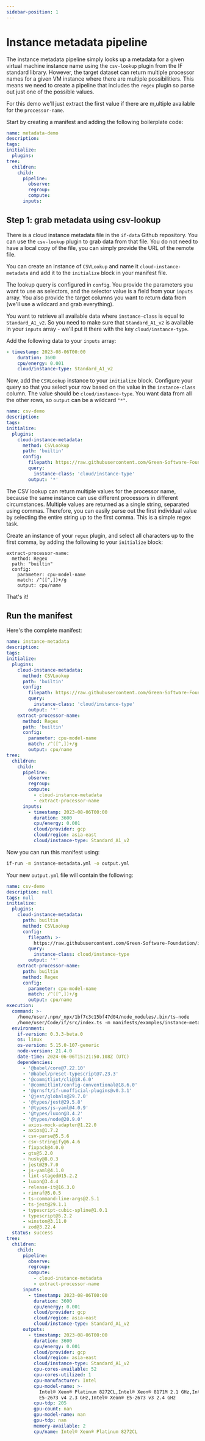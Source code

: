 ```yaml
---
sidebar-position: 1
---
```


# Instance metadata pipeline

The instance metadata pipeline simply looks up a metadata for a given virtual machine instance name using the `csv-lookup` plugin from the IF standard library. However, the target dataset can return multiple processor names for a given VM instance where there are multiple possibilitiers. This means we need to create a pipeline that includes the `regex` plugin so parse out just one of the possible values.

For this demo we'll just extract the first value if there are m,ultiple available for the `processor-name`.

Start by creating a manifest and adding the following boilerplate code:

```yaml
name: metadata-demo
description:
tags:
initialize:
  plugins:
tree:
  children:
    child:
      pipeline:
        observe:
        regroup:
        compute:
      inputs:
```

## Step 1: grab metadata using csv-lookup

There is a cloud instance metadata file in the `if-data` Github repository. You can use the `csv-lookup` plugin to grab data from that file. You do not need to have a local copy of the file, you can simply provide the URL of the remote file.

You can create an instance of `CSVLookup` and name it `cloud-instance-metadata` and add it to the `initialize` block in your manifest file.

The lookup query is configured in `config`. You provide the parameters you want to use as selectors, and the selector value is a field from your `inputs` array. You also provide the target columns you want to return data from (we'll use a wildcard and grab everything).

You want to retrieve all available data where `instance-class` is equal to `Standard_A1_v2`. So you need to make sure that `Standard_A1_v2` is available in your `inputs` array - we'll put it there with the key `cloud/instance-type`.

Add the following data to your `inputs` array:

```yaml
- timestamp: 2023-08-06T00:00
    duration: 3600
    cpu/energy: 0.001
    cloud/instance-type: Standard_A1_v2
```

Now, add the `CSVLookup` instance to your `initialize` block. Configure your query so that you select your row based on the value in the `instance-class` column. The value should be `cloud/instance-type`. You want data from all the other rows, so `output` can be a wildcard `"*"`.

```yaml
name: csv-demo
description:
tags:
initialize:
  plugins:
    cloud-instance-metadata:
      method: CSVLookup
      path: 'builtin'
      config:
        filepath: https://raw.githubusercontent.com/Green-Software-Foundation/if-data/main/cloud-metdata-azure-instances.csv
        query:
          instance-class: 'cloud/instance-type'
        output: '*'
```

The CSV lookup can return multiple values for the processor name, because the same instance can use different processors in different circumstances. Multiple values are returned as a single string, separated using commas. Therefore, you can easily parse out the first individual value by selecting the entire string up to the first comma. This is a simple regex task.

Create an instance of your `regex` plugin, and select all characters up to the first comma, by adding the following to your `initialize` block:

```
extract-processor-name:
  method: Regex
  path: "builtin"
  config:
    parameter: cpu-model-name
    match: /^([^,])+/g
    output: cpu/name
```

That's it!

## Run the manifest

Here's the complete manifest:

```yaml
name: instance-metadata
description:
tags:
initialize:
  plugins:
    cloud-instance-metadata:
      method: CSVLookup
      path: 'builtin'
      config:
        filepath: https://raw.githubusercontent.com/Green-Software-Foundation/if-data/main/cloud-metdata-azure-instances.csv
        query:
          instance-class: 'cloud/instance-type'
        output: '*'
    extract-processor-name:
      method: Regex
      path: 'builtin'
      config:
        parameter: cpu-model-name
        match: /^([^,])+/g
        output: cpu/name
tree:
  children:
    child:
      pipeline:
        observe:
        regroup:
        compute:
          - cloud-instance-metadata
          - extract-processor-name
      inputs:
        - timestamp: 2023-08-06T00:00
          duration: 3600
          cpu/energy: 0.001
          cloud/provider: gcp
          cloud/region: asia-east
          cloud/instance-type: Standard_A1_v2
```

Now you can run this manifest using:

```sh
if-run -m instance-metadata.yml -o output.yml
```

Your new `output.yml` file will contain the following:

```yaml
name: csv-demo
description: null
tags: null
initialize:
  plugins:
    cloud-instance-metadata:
      path: builtin
      method: CSVLookup
      config:
        filepath: >-
          https://raw.githubusercontent.com/Green-Software-Foundation/if-data/main/cloud-metdata-azure-instances.csv
        query:
          instance-class: cloud/instance-type
        output: '*'
    extract-processor-name:
      path: builtin
      method: Regex
      config:
        parameter: cpu-model-name
        match: /^([^,])+/g
        output: cpu/name
execution:
  command: >-
    /home/user/.npm/_npx/1bf7c3c15bf47d04/node_modules/.bin/ts-node
    /home/user/Code/if/src/index.ts -m manifests/examples/instance-metadata.yml
  environment:
    if-version: 0.3.3-beta.0
    os: linux
    os-version: 5.15.0-107-generic
    node-version: 21.4.0
    date-time: 2024-06-06T15:21:50.108Z (UTC)
    dependencies:
      - '@babel/core@7.22.10'
      - '@babel/preset-typescript@7.23.3'
      - '@commitlint/cli@18.6.0'
      - '@commitlint/config-conventional@18.6.0'
      - '@grnsft/if-unofficial-plugins@v0.3.1'
      - '@jest/globals@29.7.0'
      - '@types/jest@29.5.8'
      - '@types/js-yaml@4.0.9'
      - '@types/luxon@3.4.2'
      - '@types/node@20.9.0'
      - axios-mock-adapter@1.22.0
      - axios@1.7.2
      - csv-parse@5.5.6
      - csv-stringify@6.4.6
      - fixpack@4.0.0
      - gts@5.2.0
      - husky@8.0.3
      - jest@29.7.0
      - js-yaml@4.1.0
      - lint-staged@15.2.2
      - luxon@3.4.4
      - release-it@16.3.0
      - rimraf@5.0.5
      - ts-command-line-args@2.5.1
      - ts-jest@29.1.1
      - typescript-cubic-spline@1.0.1
      - typescript@5.2.2
      - winston@3.11.0
      - zod@3.22.4
  status: success
tree:
  children:
    child:
      pipeline:
        observe:
        regroup:
        compute:
          - cloud-instance-metadata
          - extract-processor-name
      inputs:
        - timestamp: 2023-08-06T00:00
          duration: 3600
          cpu/energy: 0.001
          cloud/provider: gcp
          cloud/region: asia-east
          cloud/instance-type: Standard_A1_v2
      outputs:
        - timestamp: 2023-08-06T00:00
          duration: 3600
          cpu/energy: 0.001
          cloud/provider: gcp
          cloud/region: asia-east
          cloud/instance-type: Standard_A1_v2
          cpu-cores-available: 52
          cpu-cores-utilized: 1
          cpu-manufacturer: Intel
          cpu-model-name: >-
            Intel® Xeon® Platinum 8272CL,Intel® Xeon® 8171M 2.1 GHz,Intel® Xeon®
            E5-2673 v4 2.3 GHz,Intel® Xeon® E5-2673 v3 2.4 GHz
          cpu-tdp: 205
          gpu-count: nan
          gpu-model-name: nan
          gpu-tdp: nan
          memory-available: 2
          cpu/name: Intel® Xeon® Platinum 8272CL
```
